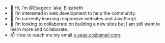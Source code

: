 - 👋 Hi, I’m @Esagecc 'aka' Elizabeth
- 👀 I’m interested in web development to help the community.
- 🌱 I’m currently learning responsive websites and JavaScript.
- 💞️ I’m looking to collaborate on building a new sites but I am still want to learn more and collaborate.
- 📫 How to reach me my email e.sage.cc@gmail.com.

<!---
Esagecc/Esagecc is a ✨ special ✨ repository because its `README.md` (this file) appears on your GitHub profile.
You can click the Preview link to take a look at your changes.
--->
